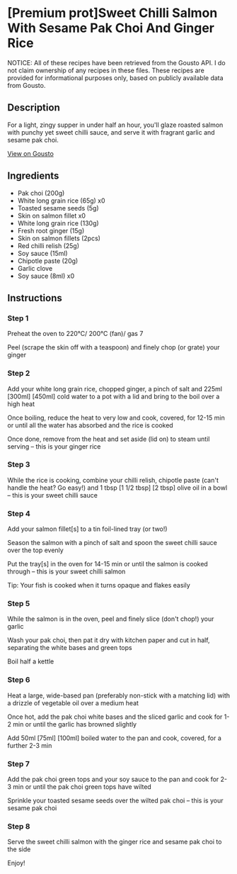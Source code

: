 # [Premium prot]Sweet Chilli Salmon With Sesame Pak Choi And Ginger Rice

NOTICE: All of these recipes have been retrieved from the Gousto API. I do not claim ownership of any recipes in these files. These recipes are provided for informational purposes only, based on publicly available data from Gousto.

## Description

For a light, zingy supper in under half an hour, you'll glaze roasted salmon with punchy yet sweet chilli sauce, and serve it with fragrant garlic and sesame pak choi.

[View on Gousto](https://www.gousto.co.uk/recipes/cookbook/premium-prot-sweet-chilli-salmon-with-sesame-pak-choi-and-ginger-rice)

## Ingredients

- Pak choi (200g)
- White long grain rice (65g) x0
- Toasted sesame seeds (5g)
- Skin on salmon fillet x0
- White long grain rice (130g)
- Fresh root ginger (15g)
- Skin on salmon fillets (2pcs)
- Red chilli relish (25g)
- Soy sauce (15ml)
- Chipotle paste (20g)
- Garlic clove
- Soy sauce (8ml) x0

## Instructions

### Step 1

Preheat the oven to 220°C/ 200°C (fan)/ gas 7

Peel (scrape the skin off with a teaspoon) and finely chop (or grate) your ginger

### Step 2

Add your white long grain rice, chopped ginger, a pinch of salt and 225ml <span class="text-purple">[300ml] </span><span class="text-danger">[450ml] </span>cold water to a pot with a lid and bring to the boil over a high heat

Once boiling, reduce the heat to very low and cook, covered, for 12-15 min or until all the water has absorbed and the rice is cooked

Once done, remove from the heat and set aside (lid on) to steam until serving – this is your ginger rice

### Step 3

While the rice is cooking, combine your chilli relish, chipotle paste (can't handle the heat? Go easy!) and 1 tbsp <span class="text-purple">[1 1/2 tbsp]</span> <span class="text-danger">[2 tbsp] </span>olive oil in a bowl – this is your sweet chilli sauce

### Step 4

Add your salmon fillet[s] to a tin foil-lined tray (or two!)

Season the salmon with a pinch of salt and spoon the sweet chilli sauce over the top evenly

Put the tray[s] in the oven for 14-15 min or until the salmon is cooked through – this is your sweet chilli salmon

Tip: Your fish is cooked when it turns opaque and flakes easily

### Step 5

While the salmon is in the oven, peel and finely slice (don't chop!) your garlic

Wash your pak choi, then pat it dry with kitchen paper and cut in half, separating the white bases and green tops

Boil half a kettle

### Step 6

Heat a large, wide-based pan (preferably non-stick with a matching lid) with a drizzle of vegetable oil over a medium heat

Once hot, add the pak choi white bases and the sliced garlic and cook for 1-2 min or until the garlic has browned slightly

Add 50ml<span class="text-purple"> [75ml]</span> <span class="text-danger">[100ml]</span> boiled water to the pan and cook, covered, for a further 2-3 min

### Step 7

Add the pak choi green tops and your soy sauce to the pan and cook for 2-3 min or until the pak choi green tops have wilted

Sprinkle your toasted sesame seeds over the wilted pak choi – this is your sesame pak choi

### Step 8

Serve the sweet chilli salmon with the ginger rice and sesame pak choi to the side

Enjoy!

